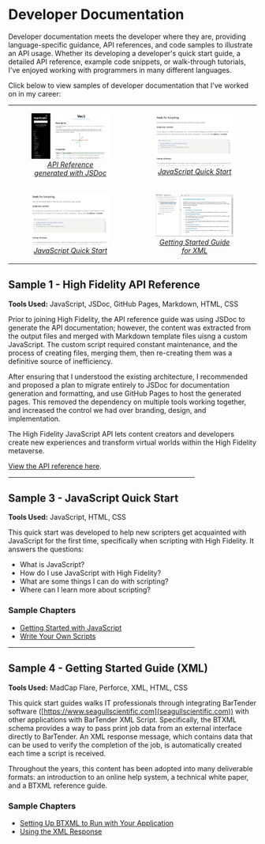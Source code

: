 # Developer Documentation

Developer documentation meets the developer where they are, providing language-specific guidance, API references, and code samples to illustrate an API usage. Whether its developing a developer's quick start guide, a detailed API reference, example code snippets, or walk-through tutorials, I've enjoyed working with programmers in many different languages.

Click below to view samples of developer documentation that I've worked on in my career:

<table style="float:auto; border:none;">
  <tr>
    <td>
      <figure>
        <a href="#sample-1---high-fidelity-online-docs"><img src="api-ref.png" width="250px" />
          <figcaption style="font-style:italic; text-align:center;">API Reference generated with JSDoc</figcaption></a>
      </figure>
      </td>
    <td>
      <figure>
        <a href="#sample-3---javascript-quick-start"><img src="quick-start.png" width="250px" />
        <figcaption style="font-style:italic; text-align:center;">JavaScript Quick Start</figcaption></a>
      </figure>
    </td>
  </tr>
  <tr>
    <td>
      <figure>
        <a href="#sample-3---javascript-quick-start"><img src="quick-start.png" width="250px" />
        <figcaption style="font-style:italic; text-align:center;">JavaScript Quick Start</figcaption></a>
      </figure>
      </td>
    <td>
      <figure>
        <a href="#sample-4---getting-started-guide-xml"><img src="xml-script.png" width="250px" />
        <figcaption style="font-style:italic; text-align:center;">Getting Started Guide for XML</figcaption></a>
      </figure>
    </td>
  </tr>
</table>

## Sample 1 - High Fidelity API Reference 

**Tools Used:** JavaScript, JSDoc, GitHub Pages, Markdown, HTML, CSS

Prior to joining High Fidelity, the API reference guide was using JSDoc to generate the API documentation; however, the content was extracted from the output files and merged with Markdown template files uisng a custom JavaScript. The custom script required constant maintenance, and the process of creating files, merging them, then re-creating them was a definitive source of inefficiency. 

After ensuring that I understood the existing architecture, I recommended and proposed a plan to migrate entirely to JSDoc for documentation generation and formatting, and use GitHub Pages to host the generated pages. This removed the dependency on multiple tools working together, and increased the control we had over branding, design, and implementation. 

The High Fidelity JavaScript API lets content creators and developers create new experiences and transform virtual worlds within the High Fidelity metaverse. 

[View the API reference here](api/index.html). 

<hr style="text-align:center; width:75%;" />

## Sample 3 - JavaScript Quick Start

**Tools Used:** JavaScript, HTML, CSS

This quick start was developed to help new scripters get acquainted with JavaScript for the first time, specifically when scripting with High Fidelity. It answers the questions: 

* What is JavaScript?
* How do I use JavaScript with High Fidelity?
* What are some things I can do with scripting?
* Where can I learn more about scripting?

### Sample Chapters

* [Getting Started with JavaScript](scripting.html)
* [Write Your Own Scripts](write-scripts.html)

<hr style="text-align:center; width:75%;" />

## Sample 4 - Getting Started Guide (XML)

**Tools Used:** MadCap Flare, Perforce, XML, HTML, CSS

This quick start guides walks IT professionals through integrating BarTender software ([https://www.seagullscientific.com](seagullscientific.com)) with other applications with BarTender XML Script. Specifically, the BTXML schema provides a way to pass print job data from an external interface directly to BarTender. An XML response message, which contains data that can be used to verify the completion of the job, is automatically created each time a script is received.

Throughout the years, this content has been adopted into many deliverable formats: an introduction to an online help system, a technical white paper, and a BTXML reference guide. 

### Sample Chapters

* [Setting Up BTXML to Run with Your Application](get-started.html)
* [Using the XML Response](response.html)
